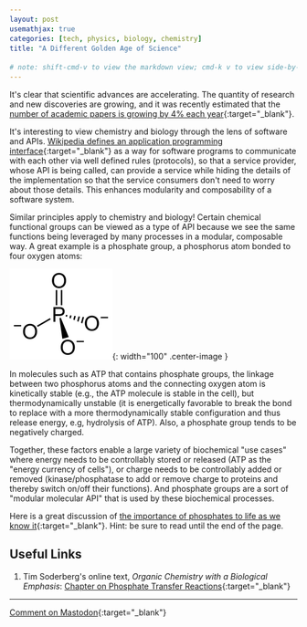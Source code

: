 ```yaml
---
layout: post
usemathjax: true
categories: [tech, physics, biology, chemistry]
title: "A Different Golden Age of Science"

# note: shift-cmd-v to view the markdown view; cmd-k v to view side-by-side, then can do 'toggle preview locking' command in the 3 dots in the preview tab
---
```


It's clear that scientific advances are accelerating. The quantity of research and new discoveries are growing, and it was recently estimated that the [number of academic papers is growing by 4% each year](https://www.nature.com/nature-index/news-blog/the-growth-of-papers-is-crowding-out-old-classics){:target="_blank"}.

It's interesting to view chemistry and biology through the lens of software and APIs. [Wikipedia defines an application programming interface](https://en.wikipedia.org/wiki/API){:target="_blank"} as a way for software programs to communicate with each other via well defined rules (protocols), so that a service provider, whose API is being called, can provide a service while hiding the details of the implementation so that the service consumers don't need to worry about those details. This enhances modularity and composability of a software system.

Similar principles apply to chemistry and biology! Certain chemical functional groups can be viewed as a type of API because we see the same functions being leveraged by many processes in a modular, composable way. A great example is a phosphate group, a phosphorus atom bonded to four oxygen atoms:

![Phosphate group](/assets/images/phosphate.png){: width="100" .center-image }

In molecules such as ATP that contains phosphate groups, the linkage between two phosphorus atoms and the connecting oxygen atom is kinetically stable (e.g., the ATP molecule is stable in the cell), but thermodynamically unstable (it is energetically favorable to break the bond to replace with a more thermodynamically stable configuration and thus release energy, e.g, hydrolysis of ATP). Also, a phosphate group tends to be negatively charged. 

Together, these factors enable a large variety of biochemical "use cases" where energy needs to be controllably stored or released (ATP as the "energy currency of cells"), or charge needs to be controllably added or removed (kinase/phosphatase to add or remove charge to proteins and thereby switch on/off their functions). And phosphate groups are a sort of "modular molecular API" that is used by these biochemical processes.

Here is a great discussion of [the importance of phosphates to life as we know it](https://chem.libretexts.org/Bookshelves/Organic_Chemistry/Book%3A_Organic_Chemistry_with_a_Biological_Emphasis_v2.0_(Soderberg)/09%3A_Phosphate_Transfer_Reactions/9.01%3A_Prelude_to_Phosphate_Transfer_Reactions){:target="_blank"}. Hint: be sure to read until the end of the page.

Useful Links
------------

1. Tim Soderberg's online text, *Organic Chemistry with a Biological Emphasis*: [Chapter on Phosphate Transfer Reactions](https://chem.libretexts.org/Bookshelves/Organic_Chemistry/Book%3A_Organic_Chemistry_with_a_Biological_Emphasis_v2.0_(Soderberg)/09%3A_Phosphate_Transfer_Reactions){:target="_blank"}

---

[Comment on Mastodon](https://hachyderm.io/@Sunfishstanford/109624369727398121){:target="_blank"}
